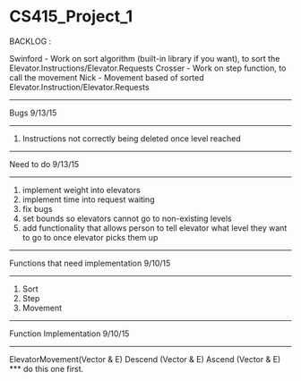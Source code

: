 # CS415_Project_1

BACKLOG :

Swinford - Work on sort algorithm (built-in library if you want), to sort the Elevator.Instructions/Elevator.Requests
Crosser - Work on step function, to call the movement
Nick - Movement based of sorted Elevator.Instruction/Elevator.Requests

 --------------------------------------------- --------------------------------------------- -----------------------------------
Bugs   9/13/15
 --------------------------------------------- --------------------------------------------- -----------------------------------

1. Instructions not correctly being deleted once level reached

 --------------------------------------------- --------------------------------------------- -----------------------------------
Need to do   9/13/15
 --------------------------------------------- --------------------------------------------- -----------------------------------

 1. implement weight into elevators
 2. implement time into request waiting
 3. fix bugs
 4. set bounds so elevators cannot go to non-existing levels
 5. add functionality that allows person to tell elevator what level they want to go to once elevator picks them up

 --------------------------------------------- --------------------------------------------- -----------------------------------
Functions that need implementation   9/10/15
 --------------------------------------------- --------------------------------------------- -----------------------------------
1. Sort
2. Step
3. Movement

 --------------------------------------------- ---------------------------------------------
 Function Implementation 9/10/15
  --------------------------------------------- ---------------------------------------------
  
  ElevatorMovement(Vector<Elevator> & E)
  Descend (Vector<Elevator> & E)
  Ascend (Vector<Elevator> & E) *** do this one first.
